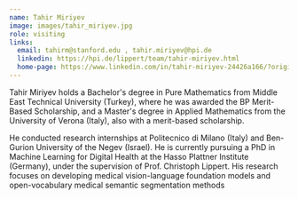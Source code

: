 ```yaml
---
name: Tahir Miriyev
image: images/tahir_miriyev.jpg
role: visiting
links:
  email: tahirm@stanford.edu , tahir.miriyev@hpi.de 
  linkedin: https://hpi.de/lippert/team/tahir-miriyev.html 
  home-page: https://www.linkedin.com/in/tahir-miriyev-24426a166/?originalSubdomain=de 
---
```

Tahir Miriyev holds a Bachelor's degree in Pure Mathematics from Middle East Technical University (Turkey), where he was awarded the BP Merit-Based Scholarship, and a Master's degree in Applied Mathematics from the University of Verona (Italy), also with a merit-based scholarship.

He conducted research internships at Politecnico di Milano (Italy) and Ben-Gurion University of the Negev (Israel). He is currently pursuing a PhD in Machine Learning for Digital Health at the Hasso Plattner Institute (Germany), under the supervision of Prof. Christoph Lippert. His research focuses on developing medical vision-language foundation models and open-vocabulary medical semantic segmentation methods
